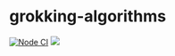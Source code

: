 # grokking-algorithms

[![Node CI](https://github.com/PavelDeuce/grokking-algorithms/actions/workflows/nodejs.yml/badge.svg)](https://github.com/PavelDeuce/grokking-algorithms/actions/workflows/nodejs.yml)
<a href="https://codeclimate.com/github/PavelDeuce/grokking-algorithms/maintainability"><img src="https://api.codeclimate.com/v1/badges/124f3ea7dbc891ded46a/maintainability" /></a>
